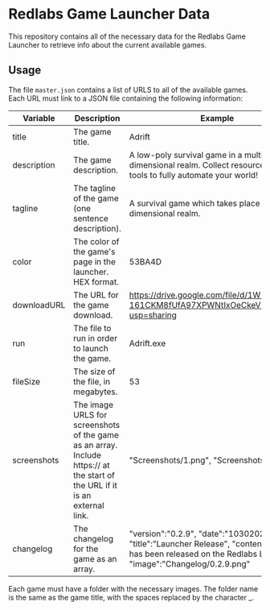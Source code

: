 # Redlabs Game Launcher Data

This repository contains all of the necessary data for the Redlabs Game Launcher to retrieve info about the current available games.

## Usage

The file `master.json` contains a list of URLS to all of the available games.
Each URL must link to a JSON file containing the following information:

| Variable | Description | Example |
|----------|-------------|---------|
| title | The game title. | Adrift |
| description | The game description. | A low-poly survival game in a multi-dimensional realm. Collect resources and craft tools to fully automate your world! |
| tagline | The tagline of the game (one sentence description). | A survival game which takes place in a multi-dimensional realm. |
| color | The color of the game's page in the launcher. HEX format. | 53BA4D |
| downloadURL | The URL for the game download. | https://drive.google.com/file/d/1W-161CKM8fUfA97XPWNtIxOeCkeV93ce/view?usp=sharing |
| run | The file to run in order to launch the game. | Adrift.exe |
| fileSize | The size of the file, in megabytes. | 53 |
| screenshots | The image URLS for screenshots of the game as an array. Include https:// at the start of the URL if it is an external link. | "Screenshots/1.png", "Screenshots/2.png" |
| changelog | The changelog for the game as an array. | "version":"0.2.9", "date":"10302020", "title":"Launcher Release", "content":"Adrift has been released on the Redlabs Launcher!", "image":"Changelog/0.2.9.png" |

Each game must have a folder with the necessary images. The folder name is the same as the game title, with the spaces replaced by the character _.
